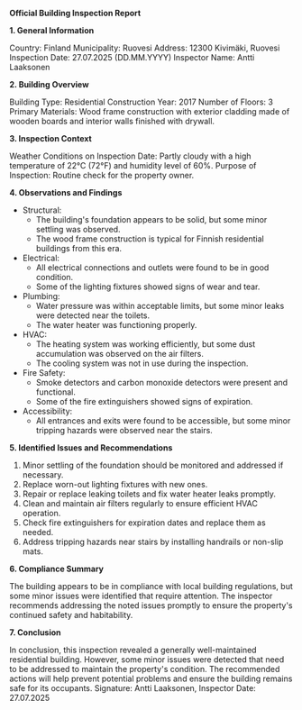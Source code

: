 **Official Building Inspection Report**

**1. General Information**

Country: Finland
Municipality: Ruovesi
Address: 12300 Kivimäki, Ruovesi
Inspection Date: 27.07.2025 (DD.MM.YYYY)
Inspector Name: Antti Laaksonen

**2. Building Overview**

Building Type: Residential
Construction Year: 2017
Number of Floors: 3
Primary Materials: Wood frame construction with exterior cladding made of wooden boards and interior walls finished with drywall.

**3. Inspection Context**

Weather Conditions on Inspection Date: Partly cloudy with a high temperature of 22°C (72°F) and humidity level of 60%.
Purpose of Inspection: Routine check for the property owner.

**4. Observations and Findings**

* Structural:
	+ The building's foundation appears to be solid, but some minor settling was observed.
	+ The wood frame construction is typical for Finnish residential buildings from this era.
* Electrical:
	+ All electrical connections and outlets were found to be in good condition.
	+ Some of the lighting fixtures showed signs of wear and tear.
* Plumbing:
	+ Water pressure was within acceptable limits, but some minor leaks were detected near the toilets.
	+ The water heater was functioning properly.
* HVAC:
	+ The heating system was working efficiently, but some dust accumulation was observed on the air filters.
	+ The cooling system was not in use during the inspection.
* Fire Safety:
	+ Smoke detectors and carbon monoxide detectors were present and functional.
	+ Some of the fire extinguishers showed signs of expiration.
* Accessibility:
	+ All entrances and exits were found to be accessible, but some minor tripping hazards were observed near the stairs.

**5. Identified Issues and Recommendations**

1. Minor settling of the foundation should be monitored and addressed if necessary.
2. Replace worn-out lighting fixtures with new ones.
3. Repair or replace leaking toilets and fix water heater leaks promptly.
4. Clean and maintain air filters regularly to ensure efficient HVAC operation.
5. Check fire extinguishers for expiration dates and replace them as needed.
6. Address tripping hazards near stairs by installing handrails or non-slip mats.

**6. Compliance Summary**

The building appears to be in compliance with local building regulations, but some minor issues were identified that require attention. The inspector recommends addressing the noted issues promptly to ensure the property's continued safety and habitability.

**7. Conclusion**

In conclusion, this inspection revealed a generally well-maintained residential building. However, some minor issues were detected that need to be addressed to maintain the property's condition. The recommended actions will help prevent potential problems and ensure the building remains safe for its occupants. Signature: Antti Laaksonen, Inspector Date: 27.07.2025